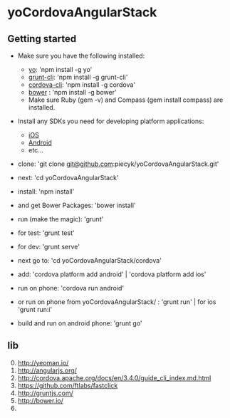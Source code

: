 # yoCordovaAngularStack

## Getting started
- Make sure you have the following installed:
    - [yo](https://github.com/yeoman/yo): 'npm install -g yo'
    - [grunt-cli](https://github.com/gruntjs/grunt): 'npm install -g grunt-cli'
    - [cordova-cli](https://github.com/apache/cordova-cli): 'npm install -g cordova'
    - [bower](https://github.com/bower/bower) : 'npm install -g bower'
    - Make sure Ruby (gem -v) and Compass (gem install compass) are installed.

- Install any SDKs you need for developing platform applications:
    - [iOS](https://developer.apple.com/xcode/)
    - [Android](http://developer.android.com/sdk/index.html#ExistingIDE)
    - etc...

- clone: 'git clone git@github.com:piecyk/yoCordovaAngularStack.git'
- next: 'cd yoCordovaAngularStack'
- install: 'npm install'
- and get Bower Packages: 'bower install'
- run (make the magic): 'grunt'
- for test: 'grunt test'
- for dev: 'grunt serve'

- next go to: 'cd yoCordovaAngularStack/cordova'
- add: 'cordova platform add android' | 'cordova platform add ios'
- run on phone: 'cordova run android'

- or run on phone from yoCordovaAngularStack/ : 'grunt run' | for ios 'grunt run:i'
- build and run on android phone: 'grunt go'

lib
------
0. http://yeoman.io/
1. http://angularjs.org/
2. http://cordova.apache.org/docs/en/3.4.0/guide_cli_index.md.html
3. https://github.com/ftlabs/fastclick
4. http://gruntjs.com/
5. http://bower.io/
6. 
